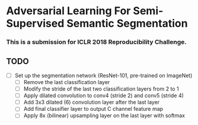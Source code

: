 # Adversarial Learning For Semi-Supervised Semantic Segmentation

### This is a submission for ICLR 2018 Reproducibility Challenge.

## TODO
- [ ] Set up the segmentation network (ResNet-101, pre-trained on ImageNet)
  - [ ] Remove the last classification layer
  - [ ] Modify the stride of the last two classification layers from 2 to 1
  - [ ] Apply dilated convolution to conv4 (stride 2) and conv5 (stride 4)
  - [ ] Add 3x3 dilated (6) convolution layer after the last layer
  - [ ] Add final classifier layer to output C channel feature map
  - [ ] Apply 8x (bilinear) upsampling layer on the last layer with softmax
